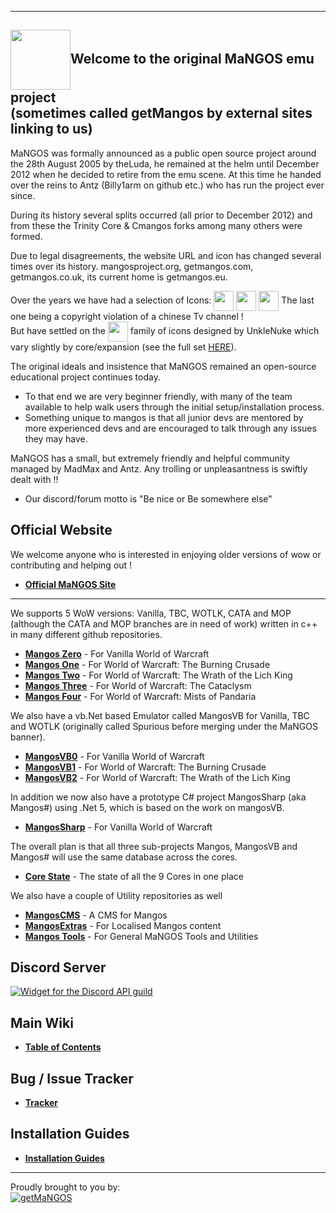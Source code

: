 ----
[<img src="https://www.getmangos.eu/!assets_mangos/currentlogo.gif" width="96" valign="middle"/>](http://getmangos.eu)Welcome to the original MaNGOS emu project
<br>(sometimes called getMangos by external sites linking to us)
----

MaNGOS was formally announced as a public open source project around the 28th August 2005 by theLuda, he remained at the helm until December 2012 when he decided to retire from the emu scene. At this time he handed over the reins to Antz (Billy1arm on github etc.) who has run the project ever since.

During its history several splits occurred (all prior to December 2012) and from these the Trinity Core & Cmangos forks among many others were formed.

Due to legal disagreements, the website URL and icon has changed several times over its history. mangosproject.org, getmangos.com, getmangos.co.uk, its current home is getmangos.eu.

Over the years we have had a selection of Icons: 
[<img src="https://www.getmangos.eu/!assets_mangos/oldlogo1.png" width="32" valign="middle"/>](http://getmangos.eu)
[<img src="https://www.getmangos.eu/!assets_mangos/oldlogo_variant.png" width="32" valign="middle"/>](http://getmangos.eu)
[<img src="https://www.getmangos.eu/!assets_mangos/oldlogo2.png" width="32" valign="middle"/>](http://getmangos.eu) The last one being a copyright violation of a chinese Tv channel !
<br>But have settled on the 
[<img src="https://www.getmangos.eu/!assets_mangos/currentlogo.gif" width="32" valign="middle"/>](http://getmangos.eu) family of icons designed by UnkleNuke which vary slightly by core/expansion (see the full set [HERE](mangosFamily.md)).

The original ideals and insistence that MaNGOS remained an open-source educational project continues today.
- To that end we are very beginner friendly, with many of the team available to help walk users through the initial setup/installation process.
- Something unique to mangos is that all junior devs are mentored by more experienced devs and are encouraged to talk through any issues they may have.

MaNGOS has a small, but extremely friendly and helpful community managed by MadMax and Antz. Any trolling or unpleasantness is swiftly dealt with !!
- Our discord/forum motto is "Be nice or Be somewhere else"

**Official Website**
----

We welcome anyone who is interested in enjoying older versions of wow or contributing and helping out !

* [**Official MaNGOS Site**](https://getmangos.eu/)  

----

We supports 5 WoW versions: Vanilla, TBC, WOTLK, CATA and MOP (although the CATA and MOP branches are in need of work) written in c++ in many different github repositories.

* [**Mangos Zero**](https://github.com/mangoszero/) - For Vanilla World of Warcraft
* [**Mangos One**](https://github.com/mangosone/) - For World of Warcraft: The Burning Crusade
* [**Mangos Two**](https://github.com/mangostwo/) - For World of Warcraft: The Wrath of the Lich King
* [**Mangos Three**](https://github.com/mangosthree/) - For World of Warcraft: The Cataclysm
* [**Mangos Four**](https://github.com/mangosfour/) - For World of Warcraft: Mists of Pandaria

We also have a vb.Net based Emulator called MangosVB for Vanilla, TBC and WOTLK (originally called Spurious before merging under the MaNGOS banner).

* [**MangosVB0**](https://github.com/mangosvb/serverZero/) - For Vanilla World of Warcraft
* [**MangosVB1**](https://github.com/mangosvb/serverOne/) - For World of Warcraft: The Burning Crusade
* [**MangosVB2**](https://github.com/mangosvb/serverTwo/) - For World of Warcraft: The Wrath of the Lich King

In addition we now also have a prototype C# project MangosSharp (aka Mangos#) using .Net 5, which is based on the work on mangosVB.

* [**MangosSharp**](https://github.com/MangosServer/MangosSharp/) - For Vanilla World of Warcraft

The overall plan is that all three sub-projects Mangos, MangosVB and Mangos# will use the same database across the cores.

* [**Core State**](coreState.md) - The state of all the 9 Cores in one place

We also have a couple of Utility repositories as well

* [**MangosCMS**](https://github.com/mangoscms/) - A CMS for Mangos
* [**MangosExtras**](https://github.com/MangosExtras/) - For Localised Mangos content
* [**Mangos Tools**](https://github.com/mangostools/) - For General MaNGOS Tools and Utilities


**Discord Server**
----
[![Widget for the Discord API guild](https://discord.com/api/guilds/286167585270005763/widget.png?style=banner2)](https://discord.gg/CzXcBXq) 

**Main Wiki**
----

* [**Table of Contents**](http://getmangos.eu/wiki)  


**Bug / Issue Tracker**
----

* [**Tracker**](https://www.getmangos.eu/bug-tracker/)  

**Installation Guides**
----

* [**Installation Guides**](https://www.getmangos.eu/wiki/documentation/installation-guides/) 

---
Proudly brought to you by:
<br>
[![getMaNGOS](https://www.getmangos.eu/!assets_mangos/logo.png)](http://getmangos.eu)
